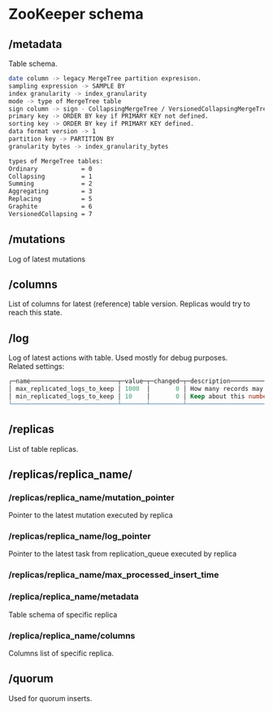 # ZooKeeper schema

## /metadata

Table schema.

```bash
date column -> legacy MergeTree partition expresison.
sampling expression -> SAMPLE BY
index granularity -> index_granularity
mode -> type of MergeTree table
sign column -> sign - CollapsingMergeTree / VersionedCollapsingMergeTree
primary key -> ORDER BY key if PRIMARY KEY not defined.
sorting key -> ORDER BY key if PRIMARY KEY defined.
data format version -> 1 
partition key -> PARTITION BY
granularity bytes -> index_granularity_bytes

types of MergeTree tables:
Ordinary            = 0
Collapsing          = 1
Summing             = 2
Aggregating         = 3
Replacing           = 5
Graphite            = 6
VersionedCollapsing = 7
```

## /mutations

Log of latest mutations

## /columns

List of columns for latest \(reference\) table version. Replicas would try to reach this state.

## /log

Log of latest actions with table. Used mostly for debug purposes.  
Related settings:

```sql
┌─name────────────────────────┬─value─┬─changed─┬─description────────────────────────────────────────────────────────────────────────────────────────────────────────────────────────────────────────────────────────────────┬─type───┐
│ max_replicated_logs_to_keep │ 1000  │       0 │ How many records may be in log, if there is inactive replica. Inactive replica becomes lost when when this number exceed.                                                  │ UInt64 │
│ min_replicated_logs_to_keep │ 10    │       0 │ Keep about this number of last records in ZooKeeper log, even if they are obsolete. It doesn't affect work of tables: used only to diagnose ZooKeeper log before cleaning. │ UInt64 │
└─────────────────────────────┴───────┴─────────┴────────────────────────────────────────────────────────────────────────────────────────────────────────────────────────────────────────────────────────────────────────────┴────────┘
```

## /replicas

List of table replicas.

## /replicas/replica\_name/

### /replicas/replica\_name/mutation\_pointer

Pointer to the latest mutation executed by replica

### /replicas/replica\_name/log\_pointer

Pointer to the latest task from replication\_queue executed by replica

### /replicas/replica\_name/max\_processed\_insert\_time

### /replica/replica\_name/metadata

Table schema of specific replica

### /replica/replica\_name/columns

Columns list of specific replica.

## /quorum

Used for quorum inserts.

